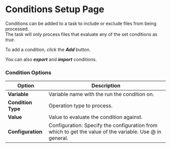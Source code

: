 # Conditions Setup Page

Conditions can be added to a task to include or exclude files from being processed.  
The task will only process files that evaluate any of the set conditions as *true*.


To add a condition, *click* the ***Add*** button. 

You can also  ***export*** and  ***import*** conditions.

### Condition Options

|Option|Description|
|---|---|
|**Variable**|Variable name with the run the condition on.|
|**Condition Type**|Operation type to process.|
|**Value**|Value to evaluate the condition against.|
|**Configuration**|Configuration: Specify the configuration from which to get the value of the variable. Use @ in general.|
